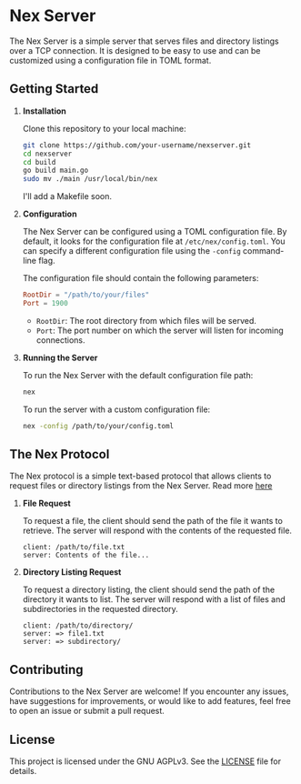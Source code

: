 # Nex Server

The Nex Server is a simple server that serves files and directory listings over a TCP connection. It is designed to be easy to use and can be customized using a configuration file in TOML format.

## Getting Started

1. **Installation**

   Clone this repository to your local machine:

   ```bash
   git clone https://github.com/your-username/nexserver.git
   cd nexserver
   cd build
   go build main.go
   sudo mv ./main /usr/local/bin/nex
   ```

   I'll add a Makefile soon.

2. **Configuration**

   The Nex Server can be configured using a TOML configuration file. By default, it looks for the configuration file at `/etc/nex/config.toml`. You can specify a different configuration file using the `-config` command-line flag.

   The configuration file should contain the following parameters:

   ```toml
   RootDir = "/path/to/your/files"
   Port = 1900
   ```

   - `RootDir`: The root directory from which files will be served.
   - `Port`: The port number on which the server will listen for incoming connections.

3. **Running the Server**

   To run the Nex Server with the default configuration file path:

   ```bash
   nex
   ```

   To run the server with a custom configuration file:

   ```bash
   nex -config /path/to/your/config.toml
   ```

## The Nex Protocol

The Nex protocol is a simple text-based protocol that allows clients to request files or directory listings from the Nex Server. Read more [here](https://nightfall.city/nex/info/)

1. **File Request**

   To request a file, the client should send the path of the file it wants to retrieve. The server will respond with the contents of the requested file.

   ```
   client: /path/to/file.txt
   server: Contents of the file...
   ```

2. **Directory Listing Request**

   To request a directory listing, the client should send the path of the directory it wants to list. The server will respond with a list of files and subdirectories in the requested directory.

   ```
   client: /path/to/directory/
   server: => file1.txt
   server: => subdirectory/
   ```

## Contributing

Contributions to the Nex Server are welcome! If you encounter any issues, have suggestions for improvements, or would like to add features, feel free to open an issue or submit a pull request.

## License

This project is licensed under the GNU AGPLv3. See the [LICENSE](LICENSE) file for details.

